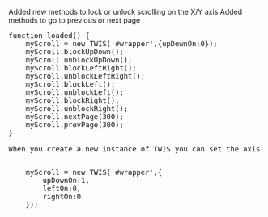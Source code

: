 
Added new methods to lock or unlock scrolling on the X/Y axis
Added methods to go to previous or next page
<pre>
function loaded() {
	myScroll = new TWIS('#wrapper',{upDownOn:0});
	myScroll.blockUpDown();
	myScroll.unblockUpDown();
	myScroll.blockLeftRight();
	myScroll.unblockLeftRight();
	myScroll.blockLeft();
	myScroll.unblockLeft();
	myScroll.blockRight();
	myScroll.unblockRight();
	myScroll.nextPage(300);
	myScroll.prevPage(300);
}

When you create a new instance of TWIS you can set the axis locking using these parameters and setting them to 1 or 0

<pre>
	myScroll = new TWIS('#wrapper',{
		upDownOn:1,
		leftOn:0,
		rightOn:0
	});
</pre>



